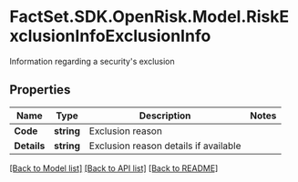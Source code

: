 # FactSet.SDK.OpenRisk.Model.RiskExclusionInfoExclusionInfo
Information regarding a security's exclusion

## Properties

Name | Type | Description | Notes
------------ | ------------- | ------------- | -------------
**Code** | **string** | Exclusion reason | 
**Details** | **string** | Exclusion reason details if available | 

[[Back to Model list]](../README.md#documentation-for-models) [[Back to API list]](../README.md#documentation-for-api-endpoints) [[Back to README]](../README.md)

